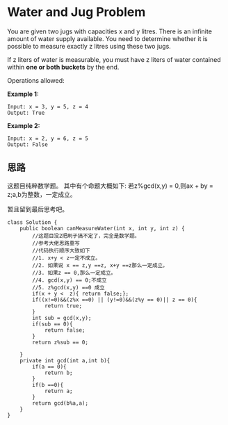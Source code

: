 # Water and Jug Problem
You are given two jugs with capacities x and y litres. There is an infinite amount of water supply available. You need to determine whether it is possible to measure exactly z litres using these two jugs.

If z liters of water is measurable, you must have z liters of water contained within **one or both buckets** by the end.

Operations allowed:

**Example 1:**
```
Input: x = 3, y = 5, z = 4
Output: True
```
**Example 2:**
```
Input: x = 2, y = 6, z = 5
Output: False
```

## 思路
这题目纯粹数学题。
其中有个命题大概如下:
若z%gcd(x,y) = 0,则ax + by = z;a,b为整数，一定成立。

暂且留到最后思考吧。
```
class Solution {
    public boolean canMeasureWater(int x, int y, int z) {
        //这题目没2把刷子搞不定了，完全是数学题。
        //参考大佬思路重写
        //代码执行顺序大致如下
        //1. x+y < z一定不成立。
        //2. 如果说 x == z,y ==z, x+y ==z那么一定成立。
        //3. 如果z == 0,那么一定成立。
        //4. gcd(x,y) == 0;不成立
        //5. z%gcd(x,y) ==0 成立
        if(x + y <  z){ return false;};
        if((x!=0)&&(z%x ==0) || (y!=0)&&(z%y == 0)|| z == 0){
            return true;
        }
        int sub = gcd(x,y);
        if(sub == 0){
            return false;
        }
        return z%sub == 0;
        
    }
    private int gcd(int a,int b){
        if(a == 0){
            return b;
        }
        if(b ==0){
            return a;
        }
        return gcd(b%a,a);
    }
}
```